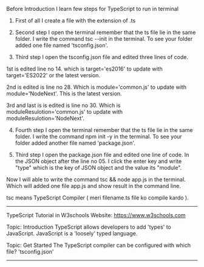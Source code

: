 Before Introduction I learn few steps for TypeScript to run in terminal

1. First of all I create a file with the extension of .ts

2. Second step I open the terminal remember that the ts file lie in the same folder. I write the command tsc --init in the terminal. To see your folder added one file named 'tsconfig.json'.

3. Third step I open the tsconfig.json file and edited three lines of code. 

1st is edited line no 14. which is target='es2016' to update with target='ES2022' or the latest version. 

2nd is edited is line no 28. Which is module='common.js' to update with module='NodeNext'. This is the latest version. 

3rd and last is is edited is line no 30. Which is moduleResulotion='common.js' to update with moduleResulotion='NodeNext'.

4. Fourth step I open the terminal remember that the ts file lie in the same folder. I write the command npm init -y in the terminal. To see your folder added another file named 'package.json'.

5. Third step I open the package.json file and edited one line of code. In the JSON object after the line no 05. I click the enter key and write "type" which is the key of JSON object and the value its "module".

Now I will able to write the command tsc && node app.js in the terminal. Which will added one file app.js and show result in the command line.

tsc means TypeScript Compiler ( meri filename.ts file ko compile kardo ).


_________________________________________________________________________

TypeScript Tutorial in W3schools Website: https://www.w3schools.com


Topic: Introduction
TypeScript allows developers to add  'types'  to JavaScript.
JavaScript is a  'loosely'  typed language.



Topic: Get Started
The TypeScript compiler can be configured with which file?
'tsconfig.json'


_________________________________________________________________________

